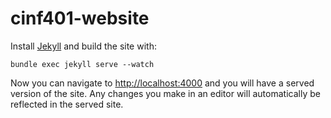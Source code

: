 # cinf401-website

Install [Jekyll](http://jekyllrb.com/) and build the site with:

```
bundle exec jekyll serve --watch
```

Now you can navigate to [http://localhost:4000](http://localhost:4000) and you will have a served version of the site. Any changes you make in an editor will automatically be reflected in the served site.

